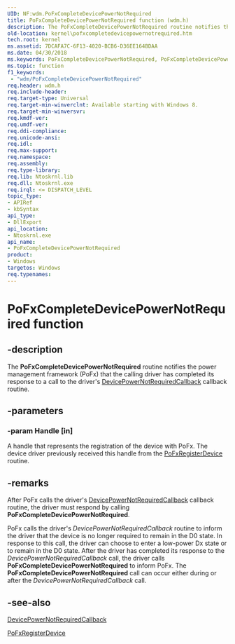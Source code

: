 ```yaml
---
UID: NF:wdm.PoFxCompleteDevicePowerNotRequired
title: PoFxCompleteDevicePowerNotRequired function (wdm.h)
description: The PoFxCompleteDevicePowerNotRequired routine notifies the power management framework (PoFx) that the calling driver has completed its response to a call to the driver's DevicePowerNotRequiredCallback callback routine.
old-location: kernel\pofxcompletedevicepowernotrequired.htm
tech.root: kernel
ms.assetid: 7DCAFA7C-6F13-4020-BCB6-D36EE164BDAA
ms.date: 04/30/2018
ms.keywords: PoFxCompleteDevicePowerNotRequired, PoFxCompleteDevicePowerNotRequired routine [Kernel-Mode Driver Architecture], kernel.pofxcompletedevicepowernotrequired, wdm/PoFxCompleteDevicePowerNotRequired
ms.topic: function
f1_keywords:
 - "wdm/PoFxCompleteDevicePowerNotRequired"
req.header: wdm.h
req.include-header: 
req.target-type: Universal
req.target-min-winverclnt: Available starting with Windows 8.
req.target-min-winversvr: 
req.kmdf-ver: 
req.umdf-ver: 
req.ddi-compliance: 
req.unicode-ansi: 
req.idl: 
req.max-support: 
req.namespace: 
req.assembly: 
req.type-library: 
req.lib: Ntoskrnl.lib
req.dll: Ntoskrnl.exe
req.irql: <= DISPATCH_LEVEL
topic_type:
- APIRef
- kbSyntax
api_type:
- DllExport
api_location:
- Ntoskrnl.exe
api_name:
- PoFxCompleteDevicePowerNotRequired
product:
- Windows
targetos: Windows
req.typenames: 
---
```


# PoFxCompleteDevicePowerNotRequired function


## -description


The <b>PoFxCompleteDevicePowerNotRequired</b> routine notifies the power management framework (PoFx) that the calling driver has completed its response to a call to the driver's <a href="https://docs.microsoft.com/windows-hardware/drivers/ddi/wdm/nc-wdm-po_fx_device_power_not_required_callback">DevicePowerNotRequiredCallback</a> callback routine.


## -parameters




### -param Handle [in]

A handle that represents the registration of the device with PoFx. The device driver previously received this handle from the <a href="https://docs.microsoft.com/windows-hardware/drivers/ddi/wdm/nf-wdm-pofxregisterdevice">PoFxRegisterDevice</a> routine.


## -remarks



After PoFx calls the driver's <a href="https://docs.microsoft.com/windows-hardware/drivers/ddi/wdm/nc-wdm-po_fx_device_power_not_required_callback">DevicePowerNotRequiredCallback</a> callback routine, the driver must respond by calling <b>PoFxCompleteDevicePowerNotRequired</b>.

PoFx calls the driver's <i>DevicePowerNotRequiredCallback</i> routine to inform the driver that the device is no longer required to remain in the D0 state. In response to this call, the driver can choose to enter a low-power Dx state or to remain in the D0 state. After the driver has completed its response to the <i>DevicePowerNotRequiredCallback</i> call, the driver calls <b>PoFxCompleteDevicePowerNotRequired</b> to inform PoFx. The <b>PoFxCompleteDevicePowerNotRequired</b> call can occur either during or after the <i>DevicePowerNotRequiredCallback</i> call.




## -see-also




<a href="https://docs.microsoft.com/windows-hardware/drivers/ddi/wdm/nc-wdm-po_fx_device_power_not_required_callback">DevicePowerNotRequiredCallback</a>



<a href="https://docs.microsoft.com/windows-hardware/drivers/ddi/wdm/nf-wdm-pofxregisterdevice">PoFxRegisterDevice</a>
 

 

